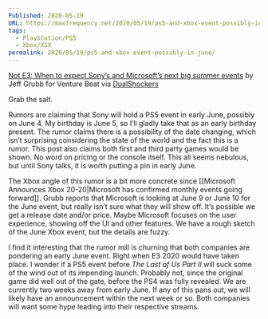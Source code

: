 ```yaml
---
Published: 2020-05-19
URL: https://maxfrequency.net/2020/05/19/ps5-and-xbox-event-possibly-in-june/
tags:
  - PlayStation/PS5
  - Xbox/XSX
permalink: 2020/05/19/ps5-and-xbox-event-possibly-in-june/
---
```

[Not E3: When to expect Sony’s and Microsoft’s next big summer events](https://venturebeat.com/2020/05/18/quartermann-e3-2020/) by Jeff Grubb for Venture Beat via [DualShockers](https://www.dualshockers.com/ps5-event-june-2020-first-party-games/)  

Grab the salt.  

Rumors are claiming that Sony will hold a PS5 event in early June, possibly on June 4. My birthday is June 5, so I’ll gladly take that as an early birthday present. The rumor claims there is a possibility of the date changing, which isn’t surprising considering the state of the world and the fact this is a rumor. This post also claims both first and third party games would be shown. No word on pricing or the console itself. This all seems nebulous, but until Sony talks, it is worth putting a pin in early June.  

The Xbox angle of this rumor is a bit more concrete since [[Microsoft Announces Xbox 20-20|Microsoft has confirmed monthly events going forward]]. Grubb reports that Microsoft is looking at June 9 or June 10 for the June event, but really isn’t sure what they will show off. It’s possible we get a release date and/or price. Maybe Microsoft focuses on the user experience, showing off the UI and other features. We have a rough sketch of the June Xbox event, but the details are fuzzy.  

I find it interesting that the rumor mill is churning that both companies are pondering an early June event. Right when E3 2020 would have taken place. I wonder if a PS5 event before *The Last of Us Part II* will suck some of the wind out of its impending launch. Probably not, since the original game did well out of the gate, before the PS4 was fully revealed. We are currently two weeks away from early June. If any of this pans out, we will likely have an announcement within the next week or so. Both companies will want some hype leading into their respective streams.
